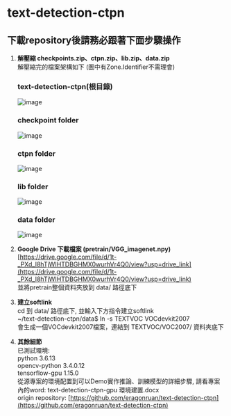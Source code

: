 # text-detection-ctpn

## 下載repository後請務必跟著下面步驟操作

1. __解壓縮 checkpoints.zip、ctpn.zip、lib.zip、data.zip__   
   解壓縮完的檔案架構如下 (圖中有Zone.Identifier不需理會)
   
   ### text-detection-ctpn(根目錄)  
   ![image](https://github.com/g0983230881/text-detection-ctpn/assets/54482415/94c57cbc-90c4-44b9-af29-4e88e3f7b075)  

      ### checkpoint folder  
      ![image](https://github.com/g0983230881/text-detection-ctpn/assets/54482415/6d645503-b27e-4bd7-9d15-5d021a585ec6)  

      ### ctpn folder  
      ![image](https://github.com/g0983230881/text-detection-ctpn/assets/54482415/70904b7e-0d98-4aa4-82b6-7187a2456349)  

       
      ### lib folder  
      ![image](https://github.com/g0983230881/text-detection-ctpn/assets/54482415/77e5f632-918c-4133-a8ed-c8d79be43a40)  

      ### data folder  
      ![image](https://github.com/g0983230881/text-detection-ctpn/assets/54482415/0c5fc4d4-fcf8-4234-be43-198771af883f)  

3. __Google Drive 下載檔案 (pretrain/VGG_imagenet.npy)__   
   [https://drive.google.com/file/d/1t-_PXd_I8hTjWIHTDBGHMX0wurhVr4Q0/view?usp=drive_link](https://drive.google.com/file/d/1t-_PXd_I8hTjWIHTDBGHMX0wurhVr4Q0/view?usp=drive_link)  
   並將pretrain整個資料夾放到 data/ 路徑底下  

4. __建立softlink__  
   cd 到 data/ 路徑底下, 並輸入下方指令建立softlink  
   ~/text-detection-ctpn/data$ ln -s TEXTVOC VOCdevkit2007  
   會生成一個VOCdevkit2007檔案，連結到 TEXTVOC/VOC2007/ 資料夾底下  

5. __其餘細節__  
   已測試環境:  
   python               3.6.13  
   opencv-python        3.4.0.12  
   tensorflow-gpu       1.15.0  
   從源專案的環境配置到可以Demo實作推論、訓練模型的詳細步驟, 請看專案內的word: text-detection-ctpn-gpu 環境建置.docx  
   origin repository: [https://github.com/eragonruan/text-detection-ctpn](https://github.com/eragonruan/text-detection-ctpn)
